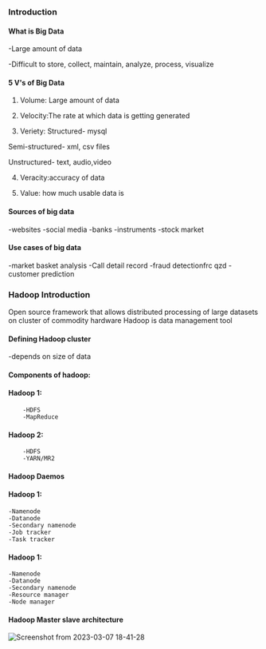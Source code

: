 ### Introduction
#### What is Big Data
-Large amount of data

-Difficult to store, collect, maintain, analyze, process, visualize

  

#### 5 V's of Big Data 

1. Volume: Large amount of data

2. Velocity:The rate at which data is getting generated

3. Veriety: Structured- mysql

Semi-structured- xml, csv files

Unstructured- text, audio,video

4. Veracity:accuracy of data

5. Value: how much usable data is

#### Sources of big data
-websites
-social media
-banks
-instruments
-stock market

#### Use cases of big data
-market basket analysis
-Call detail record
-fraud detectionfrc qzd
-customer prediction

### Hadoop Introduction
Open source framework that allows distributed processing of large datasets on cluster of commodity hardware
Hadoop is data management tool 

#### Defining Hadoop cluster
-depends on size of data

#### Components of hadoop:
#### Hadoop 1:
        -HDFS
        -MapReduce
#### Hadoop 2:
        -HDFS
        -YARN/MR2   

#### Hadoop Daemos
#### Hadoop 1:
    -Namenode
    -Datanode
    -Secondary namenode
    -Job tracker
    -Task tracker

#### Hadoop 1:
    -Namenode
    -Datanode
    -Secondary namenode
    -Resource manager
    -Node manager

#### Hadoop Master slave architecture
![Screenshot from 2023-03-07 18-41-28](https://user-images.githubusercontent.com/114601823/223432066-b7d0d303-0832-48e8-8e3f-a32ec2f63836.png)

